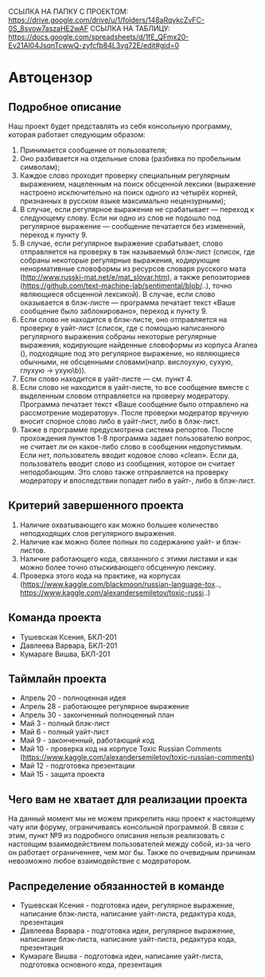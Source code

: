 ССЫЛКА НА ПАПКУ С ПРОЕКТОМ: https://drive.google.com/drive/u/1/folders/148aRqykcZvFC-0S_8svow7aszaHE2wAF
ССЫЛКА НА ТАБЛИЦУ: https://docs.google.com/spreadsheets/d/1fE_QFmx20-Ev21Al04JsqnTcwwQ-zyfcfb84L3vg72E/edit#gid=0

# Автоцензор

## Подробное описание

Наш проект будет представлять из себя консольную программу, которая работает следующим образом:
1) Принимается сообщение от пользователя;
2) Оно разбивается на отдельные слова (разбивка по пробельным символам);
3) Каждое слово проходит проверку специальным регулярным выражением, нацеленным на поиск обсценной лексики (выражение настроено исключительно на поиск одного из четырёх корней, признанных в русском языке максимально нецензурными);
4) В случае, если регулярное выражение не срабатывает — переход к следующему слову. Если ни одно из слов не подошло под регулярное выражение — сообщение печатается без изменений, переход к пункту 9.
5) В случае, если регулярное выражение срабатывает, слово отправляется на проверку в так называемый блэк-лист (список, где собраны некоторые регулярные выражения, кодирующие ненормативные словоформы из ресурсов словаря русского мата (http://www.russki-mat.net/e/mat_slovar.htm), а также репозиториев (https://github.com/text-machine-lab/sentimental/blob/..), точно являющиеся обсценной лексикой). В случае, если слово оказывается в блэк-листе — программа печатает текст «Ваше сообщение было заблокировано», переход к пункту 9.
6) Если слово не находится в блэк-листе, оно отправляется на проверку в уайт-лист (список, где с помощью написанного регулярного выражения собраны некоторые регулярные выражения, кодирующие найденные словоформы из корпуса Aranea (), подходящие под это регулярное выражение, но являющиеся обычными, не обсценными словами(напр. вислоухую, сухую, глухую -> ухую\b)).
7) Если слово находится в уайт-листе — см. пункт 4.
8) Если слово не находится в уайт-листе, то все сообщение вместе с выделенным словом отправляется на проверку модератору. Программа печатает текст «Ваше сообщение было отправлено на рассмотрение модератору». После проверки модератор вручную вносит спорное слово либо в уайт-лист, либо в блэк-лист.
9) Также в программе предусмотрена система репортов. После прохождения пунктов 1-8 программа задает пользователю вопрос, не считает ли он какое-либо слово в сообщении недопустимым. Если нет, пользователь вводит кодовое слово «clean». Если да, пользователь вводит слово из сообщения, которое он считает неподобающим. Это слово также отправляется на проверку модератору и впоследствии попадет либо в уайт-, либо в блэк-лист.

## Критерий завершенного проекта
1) Наличие охватывающего как можно большее количество неподходящих слов регулярного выражения.
2) Наличие как можно более полных по содержанию уайт- и блэк-листов.
3) Наличие работающего кода, связанного с этими листами и как можно более точно отыскивающего обсценную лексику.
4) Проверка этого кода на практике, на корпусах (https://www.kaggle.com/blackmoon/russian-language-tox.., https://www.kaggle.com/alexandersemiletov/toxic-russi..)

## Команда проекта

- Тушевская Ксения, БКЛ-201
- Давлеева Варвара, БКЛ-201
- Кумараге Вишва, БКЛ-201

## Таймлайн проекта

- Апрель 20 - полноценная идея
- Апрель 28 - работающее регулярное выражение
- Апрель 30 - законченный полноценный план
- Май 3 - полный блэк-лист
- Май 6 - полный уайт-лист
- Май 9 - законченный, работающий код
- Май 10 - проверка код на корпусе Toxic Russian Comments (https://www.kaggle.com/alexandersemiletov/toxic-russian-comments)
- Май 12 - подготовка презентации
- Май 15 - защита проекта

## Чего вам не хватает для реализации проекта
На данный момент мы не можем прикрепить наш проект к настоящему чату или форуму, ограничиваясь консольной программой. В связи с этим, пункт №9 из подробного описания нельзя реализовать с настоящим взаимодействием пользователей между собой, из-за чего он работает ограниченнее, чем мог бы. Также по очевидным причинам невозможно любое взаимодействие с модератором.

## Распределение обязанностей в команде

- Тушевская Ксения - подготовка идеи, регулярное выражение, написание блэк-листа, написание уайт-листа, редактура кода, презентация
- Давлеева Варвара - подготовка идеи, регулярное выражение, написание блэк-листа, написание уайт-листа, редактура кода, презентация
- Кумараге Вишва - подготовка идеи, написание уайт-листа, подготовка основного кода, презентация
